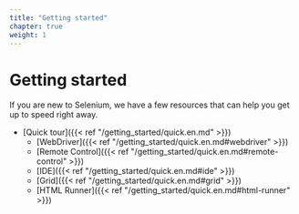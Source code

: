 ```yaml
---
title: "Getting started"
chapter: true
weight: 1
---
```


# Getting started

If you are new to Selenium,
we have a few resources that can help you
get up to speed right away.

* [Quick tour]({{< ref "/getting_started/quick.en.md" >}})
  * [WebDriver]({{< ref "/getting_started/quick.en.md#webdriver" >}})
  * [Remote Control]({{< ref "/getting_started/quick.en.md#remote-control" >}})
  * [IDE]({{< ref "/getting_started/quick.en.md#ide" >}})
  * [Grid]({{< ref "/getting_started/quick.en.md#grid" >}})
  * [HTML Runner]({{< ref "/getting_started/quick.en.md#html-runner" >}})